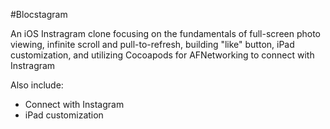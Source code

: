 #Blocstagram

An iOS Instragram clone focusing on the fundamentals of full-screen photo viewing, infinite scroll and pull-to-refresh, building "like" button, iPad customization, and utilizing Cocoapods for AFNetworking to connect with Instragram

Also include:
* Connect with Instagram
* iPad customization


